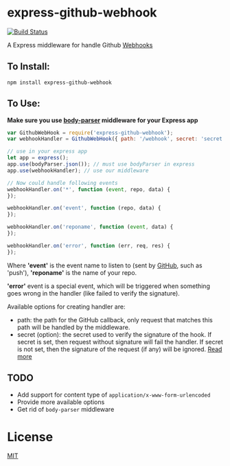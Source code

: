 # express-github-webhook
[![Build Status](https://travis-ci.org/Gisonrg/express-github-webhook.svg?branch=master)](https://travis-ci.org/Gisonrg/express-github-webhook)

A Express middleware for handle Github [Webhooks](https://developer.github.com/webhooks/)

To Install:
-----------
```
npm install express-github-webhook
```

To Use:
-------

**Make sure you use [body-parser](https://github.com/expressjs/body-parser) middleware for your Express app**

```javascript
var GithubWebHook = require('express-github-webhook');
var webhookHandler = GithubWebHook({ path: '/webhook', secret: 'secret' });

// use in your express app
let app = express();
app.use(bodyParser.json()); // must use bodyParser in express
app.use(webhookHandler); // use our middleware

// Now could handle following events
webhookHandler.on('*', function (event, repo, data) {
});

webhookHandler.on('event', function (repo, data) {
});

webhookHandler.on('reponame', function (event, data) {
});

webhookHandler.on('error', function (err, req, res) {
});
```

Where **'event'** is the event name to listen to (sent by [GitHub](https://developer.github.com/webhooks/#events), such as 'push'), **'reponame'** is the name of your repo.

**'error'** event is a special event, which will be triggered when something goes wrong in the handler (like failed to verify the signature).

Available options for creating handler are:

* path: the path for the GitHub callback, only request that matches this path will be handled by the middleware.
* secret (option): the secret used to verify the signature of the hook. If secret is set, then request without signature will fail the handler. If secret is not set, then the signature of the request (if any) will be ignored. [Read more](https://developer.github.com/webhooks/securing/)


TODO
-----------
* Add support for content type of `application/x-www-form-urlencoded`
* Provide more available options
* Get rid of `body-parser` middleware

License
=======

[MIT](LICENSE)
